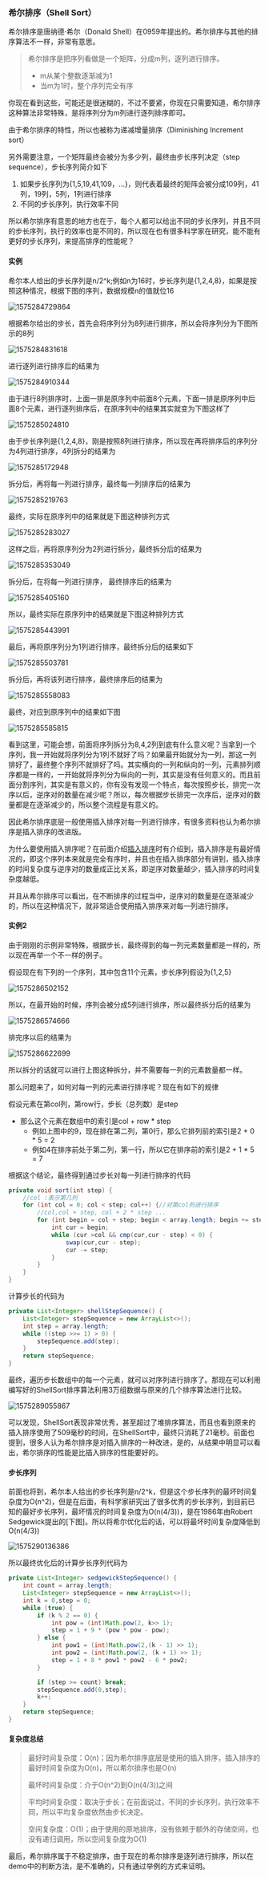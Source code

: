 ### 希尔排序（Shell Sort）

希尔排序是唐纳德·希尔（Donald Shell）在0959年提出的。希尔排序与其他的排序算法不一样，非常有意思。

> 希尔排序是把序列看做是一个矩阵，分成m列，逐列进行排序。
>
> - m从某个整数逐渐减为1
> - 当m为1时，整个序列完全有序

你现在看到这些，可能还是很迷糊的，不过不要紧，你现在只需要知道，希尔排序这种算法非常特殊，是将序列分为m列进行逐列排序即可。

由于希尔排序的特性，所以也被称为递减增量排序（Diminishing Increment sort）

另外需要注意，一个矩阵最终会被分为多少列，最终由步长序列决定（step sequence），步长序列简介如下

1. 如果步长序列为{1,5,19,41,109，...}，则代表着最终的矩阵会被分成109列，41列，19列，5列，1列进行排序
2. 不同的步长序列，执行效率不同

所以希尔排序有意思的地方也在于，每个人都可以给出不同的步长序列，并且不同的步长序列，执行的效率也是不同的，所以现在也有很多科学家在研究，能不能有更好的步长序列，来提高排序的性能呢？

#### 实例

希尔本人给出的步长序列是n/2^k;例如n为16时，步长序列是{1,2,4,8}，如果是按照这种情况，根据下图的序列，数据规模n的值就位16

![1575284729864](https://github.com/MSTGit/Algorithm/blob/master/AdvancedPart/07-ShellSort/Resource/1575284729864.png)

根据希尔给出的步长，首先会将序列分为8列进行排序，所以会将序列分为下图所示的8列

![1575284831618](https://github.com/MSTGit/Algorithm/blob/master/AdvancedPart/07-ShellSort/Resource/1575284831618.png)

进行逐列进行排序后的结果为

![1575284910344](https://github.com/MSTGit/Algorithm/blob/master/AdvancedPart/07-ShellSort/Resource/1575284910344.png)

由于进行8列排序时，上面一排是原序列中前面8个元素，下面一排是原序列中后面8个元素，进行逐列排序后，在原序列中的结果其实就变为下图这样了

![1575285024810](https://github.com/MSTGit/Algorithm/blob/master/AdvancedPart/07-ShellSort/Resource/1575285024810.png)

由于步长序列是{1,2,4,8}，刚是按照8列进行排序，所以现在再将排序后的序列分为4列进行排序，4列拆分的结果为



![1575285172948](https://github.com/MSTGit/Algorithm/blob/master/AdvancedPart/07-ShellSort/Resource/1575285172948.png)

拆分后，再将每一列进行排序，最终每一列排序后的结果为

![1575285219763](https://github.com/MSTGit/Algorithm/blob/master/AdvancedPart/07-ShellSort/Resource/1575285219763.png)

最终，实际在原序列中的结果就是下图这种排列方式

![1575285283027](https://github.com/MSTGit/Algorithm/blob/master/AdvancedPart/07-ShellSort/Resource/1575285283027.png)

这样之后，再将原序列分为2列进行拆分，最终拆分后的结果为

![1575285353049](https://github.com/MSTGit/Algorithm/blob/master/AdvancedPart/07-ShellSort/Resource/1575285353049.png)

拆分后，在将每一列进行排序， 最终排序后的结果为

![1575285405160](https://github.com/MSTGit/Algorithm/blob/master/AdvancedPart/07-ShellSort/Resource/1575285405160.png)

所以，最终实际在原序列中的结果就是下图这种排列方式

![1575285443991](https://github.com/MSTGit/Algorithm/blob/master/AdvancedPart/07-ShellSort/Resource/1575285443991.png)

最后，再将原序列分为1列进行排序，最终拆分后的结果如下

![1575285503781](https://github.com/MSTGit/Algorithm/blob/master/AdvancedPart/07-ShellSort/Resource/1575285503781.png)

拆分后，再将该列进行排序，最终排序后的结果为

![1575285558083](https://github.com/MSTGit/Algorithm/blob/master/AdvancedPart/07-ShellSort/Resource/1575285558083.png)

最终，对应到原序列中的结果如下图

![1575285585815](https://github.com/MSTGit/Algorithm/blob/master/AdvancedPart/07-ShellSort/Resource/1575285585815.png)

看到这里，可能会想，前面将序列拆分为8,4,2列到底有什么意义呢？当拿到一个序列，我一开始就将序列分为1列不就好了吗？如果最开始就分为一列，那这一列排好了，最终整个序列不就排好了吗。其实横向的一列和纵向的一列，元素排列顺序都是一样的，一开始就将序列分为纵向的一列，其实是没有任何意义的。而且前面分割序列，其实是有意义的，你有没有发现一个特点，每次按照步长，排完一次序以后，逆序对的数量在减少呢？所以，每次根据步长排完一次序后，逆序对的数量都是在逐渐减少的，所以整个流程是有意义的。

因此希尔排序底层一般使用插入排序对每一列进行排序，有很多资料也认为希尔排序是插入排序的改进版。

为什么要使用插入排序呢？在前面介绍[插入排序](https://github.com/MSTGit/Algorithm/tree/master/AdvancedPart/04-InsertionSort)时有介绍到，插入排序是有最好情况的，即这个序列本来就是完全有序时，并且也在插入排序部分有讲到，插入排序的时间复杂度与逆序对的数量成正比关系，即逆序对数量越少，插入排序的时间复杂度越低。

并且从希尔排序可以看出，在不断排序的过程当中，逆序对的数量是在逐渐减少的，所以在这种情况下，就非常适合使用插入排序来对每一列进行排序。

#### 实例2

由于刚刚的示例非常特殊，根据步长，最终得到的每一列元素数量都是一样的，所以现在再举一个不一样的例子。

假设现在有下列的一个序列，其中包含11个元素，步长序列假设为{1,2,5}

![1575286502152](https://github.com/MSTGit/Algorithm/blob/master/AdvancedPart/07-ShellSort/Resource/1575286502152.png)

所以，在最开始的时候，序列会被分成5列进行排序，所以最终拆分后的结果为

![1575286574666](https://github.com/MSTGit/Algorithm/blob/master/AdvancedPart/07-ShellSort/Resource/1575286574666.png)

排完序以后的结果为

![1575286622699](https://github.com/MSTGit/Algorithm/blob/master/AdvancedPart/07-ShellSort/Resource/1575286622699.png)

所以拆分的话就可以进行上图这种拆分，并不需要每一列的元素数量都一样。

那么问题来了，如何对每一列的元素进行排序呢？现在有如下的规律

假设元素在第col列，第row行，步长（总列数）是step

- 那么这个元素在数组中的索引是col + row * step
  - 例如上图中的9，现在排在第二列，第0行，那么它排列前的索引是2 + 0 * 5 = 2
  - 例如4在排序前处于第二列，第一行，所以它在排序前的索引是2 + 1 * 5 = 7

根据这个结论，最终得到通过步长对每一列进行排序的代码

```java
private void sort(int step) {
    //col :表示第几列
    for (int col = 0; col < step; col++) {//对第col列进行排序
        //col,col + step, col + 2 * step ...
        for (int begin = col + step; begin < array.length; begin += step) {
            int cur = begin;
            while (cur >col && cmp(cur,cur - step) < 0) {
                swap(cur,cur - step);
                cur -= step;
            }
        }
    }
}
```

计算步长的代码为

```java
private List<Integer> shellStepSequence() {
    List<Integer> stepSequence = new ArrayList<>();
    int step = array.length;
    while ((step >>= 1) > 0) {
        stepSequence.add(step);
    }
    return stepSequence;
}
```

最终，遍历步长数组中的每一个元素，就可以对序列进行排序了。那现在可以利用编写好的ShellSort排序算法利用3万组数据与原来的几个排序算法进行比较。

![1575289055867](https://github.com/MSTGit/Algorithm/blob/master/AdvancedPart/07-ShellSort/Resource/1575289055867.png)

可以发现，ShellSort表现非常优秀，甚至超过了堆排序算法，而且也看到原来的插入排序使用了509毫秒的时间，在ShellSort中，最终只消耗了21毫秒。前面也提到，很多人认为希尔排序是对插入排序的一种改进，是的，从结果中明显可以看出，希尔排序的性能是比插入排序的性能要好的。

#### 步长序列

前面也将到，希尔本人给出的步长序列是n/2^k，但是这个步长序列的最坏时间复杂度为O(n^2)，但是在后面，有科学家研究出了很多优秀的步长序列，到目前已知的最好步长序列，最坏情况的时间复杂度为O(n(4/3))，是在1986年由Robert Sedgewick提出的[下图]。所以将希尔优化后的话，可以将最坏时间复杂度降低到O(n(4/3))

![1575290136386](https://github.com/MSTGit/Algorithm/blob/master/AdvancedPart/07-ShellSort/Resource/1575290136386.png)

所以最终优化后的计算步长序列代码为

```java
private List<Integer> sedgewickStepSequence() {
    int count = array.length;
    List<Integer> stepSequence = new ArrayList<>();
    int k = 0,step = 0;
    while (true) {
        if (k % 2 == 0) {
            int pow = (int)Math.pow(2, k>> 1);
            step = 1 + 9 * (pow * pow - pow);
        } else {
            int pow1 = (int)Math.pow(2,(k - 1) >> 1);
            int pow2 = (int)Math.pow(2, (k + 1) >> 1);
            step = 1 + 8 * pow1 * pow2 - 6 * pow2;
        }

        if (step >= count) break;
        stepSequence.add(0,step);
        k++;
    }
    return stepSequence;
}
```

#### 复杂度总结

> 最好时间复杂度：O(n)；因为希尔排序底层是使用的插入排序，插入排序的最好时间复杂度为O(n)，所以希尔排序也是O(n)
>
> 最坏时间复杂度：介于O(n^2)到O(n(4/3))之间
>
> 平均时间复杂度：取决于步长；在前面说过，不同的步长序列，执行效率不同，所以平均复杂度依然由步长决定。
>
> 空间复杂度：O(1)；由于使用的原地排序，没有依赖于额外的存储空间，也没有递归调用，所以空间复杂度为O(1)

最后，希尔排序属于不稳定排序，由于现在的希尔排序是逐列进行排序，所以在demo中的判断方法，是不准确的，只有通过举例的方式来证明。